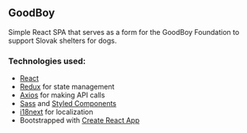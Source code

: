 ## GoodBoy

Simple React SPA that serves as a form for the GoodBoy Foundation to support Slovak shelters for dogs.

### Technologies used:
- [React](https://reactjs.org)
- [Redux](https://redux.js.org) for state management
- [Axios](https://axios-http.com) for making API calls
- [Sass](https://sass-lang.com) and [Styled Components](https://styled-components.com)
- [i18next](https://www.i18next.com) for localization
- Bootstrapped with [Create React App](https://create-react-app.dev)
